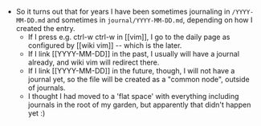 - So it turns out that for years I have been sometimes journaling in `/YYYY-MM-DD.md` and sometimes in `journal/YYYY-MM-DD.md`, depending on how I created the entry.
  - If I press e.g. ctrl-w ctrl-w in [[vim]], I go to the daily page as configured by [[wiki vim]] -- which is the later.
  - If I link [[YYYY-MM-DD]] in the past, I usually will have a journal already, and wiki vim will redirect there.
  - If I link [[YYYY-MM-DD]] in the future, though, I will not have a journal yet, so the file will be created as a "common node", outside of journals.
  - I thought I had moved to a 'flat space' with everything including journals in the root of my garden, but apparently that didn't happen yet :)